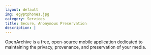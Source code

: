 ```yaml
---
layout: default
img: egyptphones.jpg
category: Services
title: Secure, Anonymous Preservation
description: |
---
```

OpenArchive is a free, open-source mobile application dedicated to maintaining the privacy, provenance, and preservation of your media.

